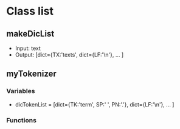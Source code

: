 # Class list

## makeDicList
 - Input: text
 - Output: [dict={TX:'texts', dict={LF:'\n'}, ... ] 
 
## myTokenizer
### Variables
 - dicTokenList = [dict={TK:'term', SP:' ', PN:'.'}, dict={LF:'\n'}, ... ]

### Functions
